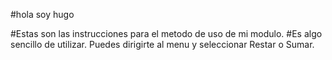 #hola soy hugo

#Estas son las instrucciones para el metodo de uso de mi modulo.
#Es algo sencillo de utilizar. Puedes dirigirte al menu y seleccionar Restar o Sumar.